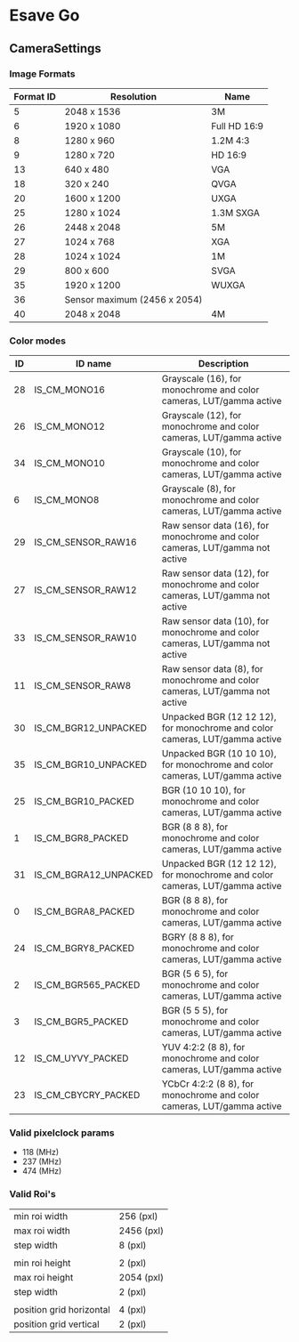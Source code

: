 # Esave Go

## CameraSettings
### Image Formats
| Format ID | Resolution                   | Name         |
| --------- | ---------------------------- | ------------ |
| 5         | 2048 x 1536                  | 3M           |
| 6         | 1920 x 1080                  | Full HD 16:9 |
| 8         | 1280 x 960                   | 1.2M 4:3     |
| 9         | 1280 x 720                   | HD 16:9      |
| 13        | 640 x 480                    | VGA          |
| 18        | 320 x 240                    | QVGA         |
| 20        | 1600 x 1200                  | UXGA         |
| 25        | 1280 x 1024                  | 1.3M SXGA    |
| 26        | 2448 x 2048                  | 5M           |
| 27        | 1024 x 768                   | XGA          |
| 28        | 1024 x 1024                  | 1M           |
| 29        | 800 x 600                    | SVGA         |
| 35        | 1920 x 1200                  | WUXGA        |
| 36        | Sensor maximum (2456 x 2054) |              |
| 40        | 2048 x 2048                  | 4M           |

### Color modes
| ID 	| ID name               	| Description                                                                  	|
|----	|-----------------------	|------------------------------------------------------------------------------	|
| 28 	| IS_CM_MONO16          	| Grayscale (16), for monochrome and color cameras, LUT/gamma active           	|
| 26 	| IS_CM_MONO12          	| Grayscale (12), for monochrome and color cameras, LUT/gamma active           	|
| 34 	| IS_CM_MONO10          	| Grayscale (10), for monochrome and color cameras, LUT/gamma active           	|
| 6  	| IS_CM_MONO8           	| Grayscale (8), for monochrome and color cameras, LUT/gamma active            	|
| 29 	| IS_CM_SENSOR_RAW16    	| Raw sensor data (16), for monochrome and color cameras, LUT/gamma not active 	|
| 27 	| IS_CM_SENSOR_RAW12    	| Raw sensor data (12), for monochrome and color cameras, LUT/gamma not active 	|
| 33 	| IS_CM_SENSOR_RAW10    	| Raw sensor data (10), for monochrome and color cameras, LUT/gamma not active 	|
| 11 	| IS_CM_SENSOR_RAW8     	| Raw sensor data (8), for monochrome and color cameras, LUT/gamma not active  	|
| 30 	| IS_CM_BGR12_UNPACKED  	| Unpacked BGR (12 12 12), for monochrome and color cameras, LUT/gamma active  	|
| 35 	| IS_CM_BGR10_UNPACKED  	| Unpacked BGR (10 10 10), for monochrome and color cameras, LUT/gamma active  	|
| 25 	| IS_CM_BGR10_PACKED    	| BGR (10 10 10), for monochrome and color cameras, LUT/gamma active           	|
| 1  	| IS_CM_BGR8_PACKED     	| BGR (8 8 8), for monochrome and color cameras, LUT/gamma active              	|
| 31 	| IS_CM_BGRA12_UNPACKED 	| Unpacked BGR (12 12 12), for monochrome and color cameras, LUT/gamma active  	|
| 0  	| IS_CM_BGRA8_PACKED    	| BGR (8 8 8), for monochrome and color cameras, LUT/gamma active              	|
| 24 	| IS_CM_BGRY8_PACKED    	| BGRY (8 8 8), for monochrome and color cameras, LUT/gamma active             	|
| 2  	| IS_CM_BGR565_PACKED   	| BGR (5 6 5), for monochrome and color cameras, LUT/gamma active              	|
| 3  	| IS_CM_BGR5_PACKED     	| BGR (5 5 5), for monochrome and color cameras, LUT/gamma active              	|
| 12 	| IS_CM_UYVY_PACKED     	| YUV 4:2:2 (8 8), for monochrome and color cameras, LUT/gamma active          	|
| 23 	| IS_CM_CBYCRY_PACKED   	| YCbCr 4:2:2 (8 8), for monochrome and color cameras, LUT/gamma active        	|

### Valid pixelclock params
* 118 (MHz)
* 237 (MHz)
* 474 (MHz)

### Valid Roi's
|                          |            |
| ------------------------ | ---------- |
| min roi width            | 256 (pxl)  |
| max roi width            | 2456 (pxl) |
| step width               | 8 (pxl)    |
|                          |            |
| min roi height           | 2 (pxl)    |
| max roi height           | 2054 (pxl) |
| step width               | 2 (pxl)    |
|                          |            |
| position grid horizontal | 4 (pxl)    |
| position grid vertical   | 2 (pxl)    |
